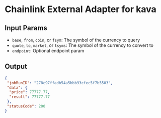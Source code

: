 # Chainlink External Adapter for kava

## Input Params

- `base`, `from`, `coin`, or `fsym`: The symbol of the currency to query
- `quote`, `to`, `market`, or `tsyms`: The symbol of the currency to convert to
- `endpoint`: Optional endpoint param

## Output

```json
{
 "jobRunID": "278c97ffadb54a5bbb93cfec5f7b5503",
 "data": {
  "price": 77777.77,
  "result": 77777.77
 },
 "statusCode": 200
}
```
